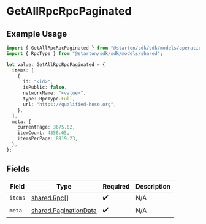 # GetAllRpcRpcPaginated

## Example Usage

```typescript
import { GetAllRpcRpcPaginated } from "@starton/sdk/sdk/models/operations";
import { RpcType } from "@starton/sdk/sdk/models/shared";

let value: GetAllRpcRpcPaginated = {
  items: [
    {
      id: "<id>",
      isPublic: false,
      networkName: "<value>",
      type: RpcType.Full,
      url: "https://qualified-hose.org",
    },
  ],
  meta: {
    currentPage: 3675.62,
    itemCount: 4358.65,
    itemsPerPage: 8919.23,
  },
};
```

## Fields

| Field                                                                 | Type                                                                  | Required                                                              | Description                                                           |
| --------------------------------------------------------------------- | --------------------------------------------------------------------- | --------------------------------------------------------------------- | --------------------------------------------------------------------- |
| `items`                                                               | [shared.Rpc](../../../sdk/models/shared/rpc.md)[]                     | :heavy_check_mark:                                                    | N/A                                                                   |
| `meta`                                                                | [shared.PaginationData](../../../sdk/models/shared/paginationdata.md) | :heavy_check_mark:                                                    | N/A                                                                   |